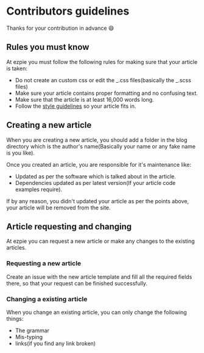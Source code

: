 # Contributors guidelines

Thanks for your contribution in advance :smile:

## Rules you must know

At ezpie you must follow the following rules for making sure that your article is taken:

- Do not create an custom css or edit the _.css files(basically the _.scss files)
- Make sure your article contains proper formatting and no confusing text.
- Make sure that the article is at least 16,000 words long.
- Follow the [style guidelines](https://github.com/ishaan010/ezpie/blob/new-ezpie/docs/style-guide.md) so your article fits in.

## Creating a new article

When you are creating a new article, you should add a folder in the blog directory which is the author's name(Basically your name or any fake name is you like).

Once you created an article, you are responsible for it's maintenance like:

- Updated as per the software which is talked about in the article.
- Dependencies updated as per latest version(If your article code examples require).

If by any reason, you didn't updated your article as per the points above, your article will be removed from the site.

## Article requesting and changing

At ezpie you can request a new article or make any changes to the existing articles.

### Requesting a new article

Create an issue with the new article template and fill all the required fields there, so that your request can be finished successfully.

### Changing a existing article

When you change an existing article, you can only change the following things:

- The grammar
- Mis-typing
- links(if you find any link broken)
